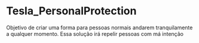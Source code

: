 # Tesla_PersonalProtection
Objetivo de criar uma forma para pessoas normais andarem tranquilamente a qualquer momento. Essa solução irá repelir pessoas com má intenção
